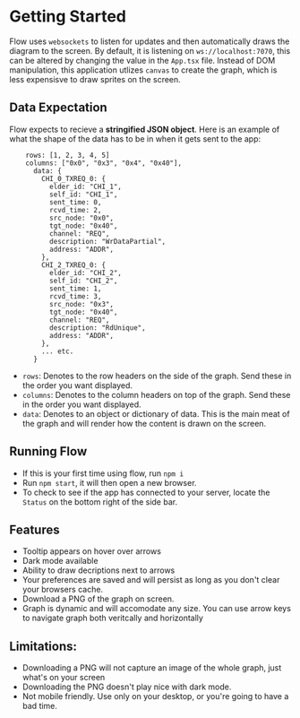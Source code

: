 # Getting Started

Flow uses `websockets` to listen for updates and then automatically draws the diagram to the screen. By default, it is listening
on `ws://localhost:7070`, this can be altered by changing the value in the `App.tsx` file. Instead of DOM manipulation, this application
utlizes `canvas` to create the graph, which is less expensisve to draw sprites on the screen.

## Data Expectation

Flow expects to recieve a **stringified JSON object**. Here is an example of what the shape of the data has to be in when it gets sent to the app:

```
    rows: [1, 2, 3, 4, 5]
    columns: ["0x0", "0x3", "0x4", "0x40"],
      data: {
        CHI_0_TXREQ_0: {
          elder_id: "CHI_1",
          self_id: "CHI_1",
          sent_time: 0,
          rcvd_time: 2,
          src_node: "0x0",
          tgt_node: "0x40",
          channel: "REQ",
          description: "WrDataPartial",
          address: "ADDR",
        },
        CHI_2_TXREQ_0: {
          elder_id: "CHI_2",
          self_id: "CHI_2",
          sent_time: 1,
          rcvd_time: 3,
          src_node: "0x3",
          tgt_node: "0x40",
          channel: "REQ",
          description: "RdUnique",
          address: "ADDR",
        },
        ... etc.
      }
```

- `rows`: Denotes to the row headers on the side of the graph. Send these in the order you want displayed.
- `columns`: Denotes to the column headers on top of the graph. Send these in the order you want displayed.
- `data`: Denotes to an object or dictionary of data. This is the main meat of the graph and will render how the content is drawn on the screen.

## Running Flow

- If this is your first time using flow, run `npm i`
- Run `npm start`, it will then open a new browser.
- To check to see if the app has connected to your server, locate the `Status` on the bottom right of the side bar.

## Features

- Tooltip appears on hover over arrows
- Dark mode available
- Ability to draw decriptions next to arrows
- Your preferences are saved and will persist as long as you don't clear your browsers cache.
- Download a PNG of the graph on screen.
- Graph is dynamic and will accomodate any size. You can use arrow keys to navigate graph both veritcally and horizontally

## Limitations:

- Downloading a PNG will not capture an image of the whole graph, just what's on your screen
- Downloading the PNG doesn't play nice with dark mode.
- Not mobile friendly. Use only on your desktop, or you're going to have a bad time.
